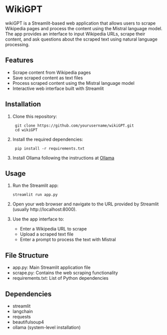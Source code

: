 # WikiGPT

wikiGPT is a Streamlit-based web application that allows users to scrape Wikipedia pages and process the content using the Mistral language model. The app provides an interface to input Wikipedia URLs, scrape their content, and ask questions about the scraped text using natural language processing.

## Features

   - Scrape content from Wikipedia pages
   - Save scraped content as text files
   - Process scraped content using the Mistral language model
   - Interactive web interface built with Streamlit

## Installation

1. Clone this repository:

        git clone https://github.com/yourusername/wikiGPT.git
        cd wikiGPT

2. Install the required dependencies:

        pip install -r requirements.txt

3. Install Ollama following the instructions at [Ollama](https://ollama.com/)

## Usage

1. Run the Streamlit app:

       streamlit run app.py

2. Open your web browser and navigate to the URL provided by Streamlit (usually http://localhost:8000).
   
3. Use the app interface to:

    - Enter a Wikipedia URL to scrape
    - Upload a scraped text file
    - Enter a prompt to process the text with Mistral

  ## File Structure
  
  - app.py: Main Streamlit application file
  - scrape.py: Contains the web scraping functionality
  - requirements.txt: List of Python dependencies
      
  ## Dependencies

  - streamlit
  - langchain
  - requests
  - beautifulsoup4
  - ollama (system-level installation)
